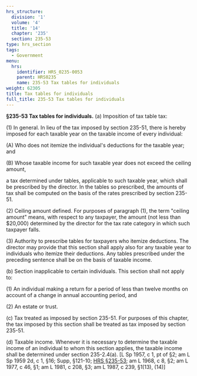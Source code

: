 ```yaml
---
hrs_structure:
  division: '1'
  volume: '4'
  title: '14'
  chapter: '235'
  section: 235-53
type: hrs_section
tags:
  - Government
menu:
  hrs:
    identifier: HRS_0235-0053
    parent: HRS0235
    name: 235-53 Tax tables for individuals
weight: 62305
title: Tax tables for individuals
full_title: 235-53 Tax tables for individuals
---
```

**§235-53 Tax tables for individuals.** (a) Imposition of tax table tax:

(1) In general. In lieu of the tax imposed by section 235-51, there is hereby imposed for each taxable year on the taxable income of every individual:

(A) Who does not itemize the individual's deductions for the taxable year; and

(B) Whose taxable income for such taxable year does not exceed the ceiling amount,

a tax determined under tables, applicable to such taxable year, which shall be prescribed by the director. In the tables so prescribed, the amounts of tax shall be computed on the basis of the rates prescribed by section 235-51.

(2) Ceiling amount defined. For purposes of paragraph (1), the term "ceiling amount" means, with respect to any taxpayer, the amount (not less than $20,000) determined by the director for the tax rate category in which such taxpayer falls.

(3) Authority to prescribe tables for taxpayers who itemize deductions. The director may provide that this section shall apply also for any taxable year to individuals who itemize their deductions. Any tables prescribed under the preceding sentence shall be on the basis of taxable income.

(b) Section inapplicable to certain individuals. This section shall not apply to:

(1) An individual making a return for a period of less than twelve months on account of a change in annual accounting period, and

(2) An estate or trust.

(c) Tax treated as imposed by section 235-51\. For purposes of this chapter, the tax imposed by this section shall be treated as tax imposed by section 235-51.

(d) Taxable income. Whenever it is necessary to determine the taxable income of an individual to whom this section applies, the taxable income shall be determined under section 235-2.4(a). [L Sp 1957, c 1, pt of §2; am L Sp 1959 2d, c 1, §16; Supp, §121-10; [HRS §235-53](/title-14/chapter-235/section-235-53/); am L 1968, c 8, §2; am L 1977, c 46, §1; am L 1981, c 208, §3; am L 1987, c 239, §1(13), (14)]